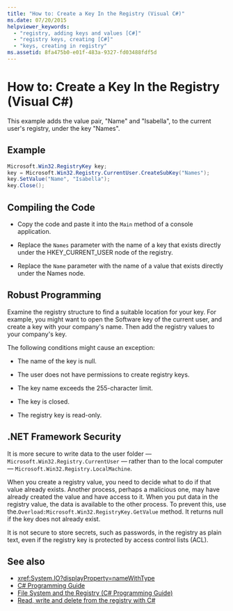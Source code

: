 ```yaml
---
title: "How to: Create a Key In the Registry (Visual C#)"
ms.date: 07/20/2015
helpviewer_keywords: 
  - "registry, adding keys and values [C#]"
  - "registry keys, creating [C#]"
  - "keys, creating in registry"
ms.assetid: 8fa475b0-e01f-483a-9327-fd03488fdf5d
---
```

# How to: Create a Key In the Registry (Visual C#)
This example adds the value pair, "Name" and "Isabella", to the current user's registry, under the key "Names".  
  
## Example  
  
```csharp  
Microsoft.Win32.RegistryKey key;  
key = Microsoft.Win32.Registry.CurrentUser.CreateSubKey("Names");  
key.SetValue("Name", "Isabella");  
key.Close();  
```  
  
## Compiling the Code  
  
- Copy the code and paste it into the `Main` method of a console application.  
  
- Replace the `Names` parameter with the name of a key that exists directly under the HKEY_CURRENT_USER node of the registry.  
  
- Replace the `Name` parameter with the name of a value that exists directly under the Names node.  
  
## Robust Programming  
 Examine the registry structure to find a suitable location for your key. For example, you might want to open the Software key of the current user, and create a key with your company's name. Then add the registry values to your company's key.  
  
 The following conditions might cause an exception:  
  
- The name of the key is null.  
  
- The user does not have permissions to create registry keys.  
  
- The key name exceeds the 255-character limit.  
  
- The key is closed.  
  
- The registry key is read-only.  
  
## .NET Framework Security  
 It is more secure to write data to the user folder — `Microsoft.Win32.Registry.CurrentUser` — rather than to the local computer — `Microsoft.Win32.Registry.LocalMachine`.  
  
 When you create a registry value, you need to decide what to do if that value already exists. Another process, perhaps a malicious one, may have already created the value and have access to it. When you put data in the registry value, the data is available to the other process. To prevent this, use the.`Overload:Microsoft.Win32.RegistryKey.GetValue` method. It returns null if the key does not already exist.  
  
 It is not secure to store secrets, such as passwords, in the registry as plain text, even if the registry key is protected by access control lists (ACL).  
  
## See also

- <xref:System.IO?displayProperty=nameWithType>
- [C# Programming Guide](../../../csharp/programming-guide/index.md)
- [File System and the Registry (C# Programming Guide)](../../../csharp/programming-guide/file-system/index.md)
- [Read, write and delete from the registry with C#](https://www.codeproject.com/Articles/3389/Read-write-and-delete-from-registry-with-C)

